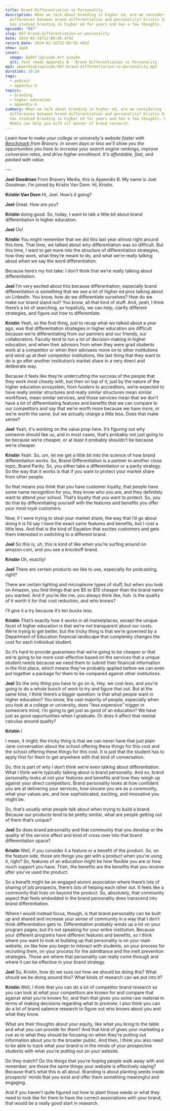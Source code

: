 ```yaml
---
title: Brand Differentiation vs Personality
description: When we talk about branding in higher ed, are we considering the
  differences between brand differentiation and personality? Kristin Van Dorn
  has studied branding in higher ed for years and has a few thoughts.
episode: "047"
slug: 047-brand-differentiation-or-personality
date: 2024-02-19T22:00:05.479Z
record_date: 2024-02-16T22:00:05.485Z
show: appb
cover:
  image: Ep047_Episode_Art_kxxy6e
  alt: Text reads Appendix B - Brand Differentiation vs Personality
mp3: appendixb/episode-047-brand-differentiation-vs-personality.mp3
duration: 10:18
tags:
  - podcast
  - appendix-b
topics:
  - branding
  - higher education
  - appendix-b
summary: When we talk about branding in higher ed, are we considering the
  differences between brand differentiation and personality? Kristin Van Dorn
  has studied branding in higher ed for years and has a few thoughts. Bravery
  Media can help you with all manner of brand research.
---
```

*Learn how to make your college or university's website faster with [Benchmark](https://bravery.co/benchmark/) from Bravery. In seven days or less we'll show you the opportunities you have to increase your search engine rankings, improve conversion rates, and drive higher enrollment. It's affordable, fast, and packed with value.*

\---

**Joel Goodman**
From Bravery Media, this is Appendix B. My name is Joel Goodman. I’m joined by Kristin Van Dorn. Hi, Kristin.

**Kristin Van Dorn**
Hi, Joel. How’s it going?

**Joel**
Great. How are you?

**Kristin**
doing good. So, today, I want to talk a little bit about brand differentiation in higher education.

**Joel** Oo!

**Kristin**
You might remember that we did this last year almost right around this time. That time, we talked about why differentiation was so difficult. But this time, I want to get more into the structure of differentiation strategies, how they work, what they’re meant to do, and what we’re really talking about when we say the word differentiation.

Because here’s my hot take: I don’t think that we’re really talking about differentiation.

**Joel**
I’m very excited about this because differentiation, especially brand differentiation is something that we see a lot of higher ed pros talking about on LinkedIn. You know, how do we differentiate ourselves? How do we make our brand stand out? You know, all that kind of stuff. And, yeah, I think there’s a lot of searching, so hopefully, we can help, clarify different strategies, and figure out how to differentiate.

**Kristin**
Yeah, so the first thing, just to recap what we talked about a year ago, was that differentiation strategies in higher education are difficult because we’re differentiating from our partners and our friends, our collaborators. Faculty tend to run a lot of decision-making in higher education, and when their advisors from when they were grad students work at a competitor or when their advisees move on to other institutions and wind up at their competitor institutions, the last thing that they want to do is go after another institution’s market share in a very direct and deliberate way.

Because it feels like they’re undercutting the success of the people that they work most closely with, but then on top of it, just by the nature of the higher education ecosystem, from funders to accreditors, we’re expected to have really similar structures and really similar structures mean similar workflows, mean similar services, and those services mean that we don’t have a lot of differentiating features and benefits that we can compare to our competitors and say that we’re worth more because we have more, or we’re worth the same, but we actually charge a little less. Does that make sense?

**Joel**
Yeah, it's working on the value prop here. It’s figuring out why someone should like us, and in most cases, that’s probably not just going to be because we’re cheaper, or at least it probably shouldn’t be because we’re cheaper.

**Kristin**
Yeah. So, um, let me get a little bit into the science of how brand differentiation works. So, Brand Differentiation is a partner to another close topic, Brand Parity. So, you either take a differentiation or a parity strategy. So the way that it works is that if you want to protect your market share from other people.

So that means you think that you have customer loyalty, that people have some name recognition for you, they know who you are, and they definitely want to attend your school. That’s loyalty that you want to protect. So, you do that by differentiating yourself with the features and benefits you offer your most loyal customers.

Now, if I were trying to steal your market share, the way that I’d go about doing it is I’d say I have the exact same features and benefits, but I cost a little less. And that is the kind of Equation that excites customers and gets them interested in switching to a different brand.

**Joel**
So this is, uh, this is kind of like when you’re surfing around on amazon.com, and you see a knockoff brand.

**Kristin**
Oh, exactly!

**Joel**
There are certain products we like to use, especially for podcasting, right?

There are certain lighting and microphone types of stuff, but when you look on Amazon, you find things that are $5 to $10 cheaper than the brand name you wanted. And if you’re like me, you always think like, huh. Is the quality of it worth it for that cost reduction, and who knows?

I’ll give it a try because it’s ten bucks less.

**Kristin**
That’s exactly how it works in all marketplaces, except the unique facet of higher education is that we’re not transparent about our costs. We’re trying to get better, but the tricky thing is that we’re governed by a Department of Education financial landscape that completely changes the cost for each individual student.

So it’s hard to provide guarantees that we’re going to be cheaper or that we’re going to be more cost-effective based on the services that a unique student needs because we need them to submit their financial information in the first place, which means they’ve probably applied before we can even put together a package for them to be compared against other institutions.

**Joel**
So the only thing you have to go on is, Hey, we cost less, and you’re going to do a whole bunch of work to try and figure that out. But at the same time, I think there’s a bigger question: is that what people want in higher education? You know, the vast majority of people, especially when you look at a college or university, does “less expensive” trigger in someone’s mind, I’m going to get just as good of an education? We have just as good opportunities when I graduate. Or does it affect that mental calculus around quality?

**Kristin** I

I mean, it might; the tricky thing is that we can never have that just plain Jane conversation about the school offering these things for this cost and the school offering these things for this cost. It is just that the student has to apply first for them to get anywhere with that kind of conversation.

So, this is part of why I don’t think we’re even talking about differentiation. What I think we’re typically talking about is brand personality. And so, brand personality looks at not your features and benefits and how they weigh up against your direct competitors. Brand personality looks at how confident you are at delivering your services, how sincere you are as a community, what your values are, and how sophisticated, exciting, and innovative you might be.

So, that’s usually what people talk about when trying to build a brand. Because our products tend to be pretty similar, what are people getting out of them that’s unique?

**Joel**
So does brand personality and that community that you develop or the quality of the service affect and kind of cross over into that brand differentiation space?

**Kristin**
Well, if you consider it a feature or a benefit of the product. So, on the feature side, those are things you get with a product when you're using it, right? So, features of an education might be how flexible you are or how much support you have. Then, the benefits are the benefits that you receive after you’ve used the product.

So a benefit might be an engaged alumni association where there’s lots of sharing of job prospects, there’s lots of helping each other out. It feels like a community that lives on beyond the product. So, absolutely, that community aspect that feels embedded in the brand personality does transcend into brand differentiation.

Where I would instead focus, though, is that brand personality can be built up and shared and increase your sense of community in a way that I don’t think differentiation gets to. Differentiation probably winds up a lot on your program pages, but it’s not speaking for your entire institution. Because your different programs have different features and benefits, so I think where you want to look at building up that personality is on your main website, on like how you begin to interact with students, on your process for recruiting them, on your process for the admittance and the melt prevention strategies. Those are where that personality can really come through and where it can be effective in your brand strategy.

**Joel**
So, Kristin, how do we suss out how we should be doing this? What should we be doing around this? What kinds of research can we put into it?

**Kristin**
Well, I think that you can do a lot of competitor brand research so you can look at what your competitors are known for and compare that against what you’re known for, and then that gives you some raw material in terms of making decisions regarding what to promote. I also think you can do a lot of brand salience research to figure out who knows about you and what they know.

What are their thoughts about your equity, like what you bring to the table and what you can provide for them? And that kind of gives your marketing a cue as to what they should be focusing on when they're putting out information about you to the broader public. And then, I think you also need to be able to track what your brand is in the minds of your prospective students with what you're putting out on your website.

Do they match? Do the things that you’re hoping people walk away with and remember, are those the same things your website is effectively saying? Because that’s what this is all about. Branding is about planting seeds inside prospects’ minds that you exist and offer them something meaningful and engaging.

And if you haven’t quite figured out how to plant those seeds or what they need to look like for them to have the correct associations with your brand, that would be a really good start in research.